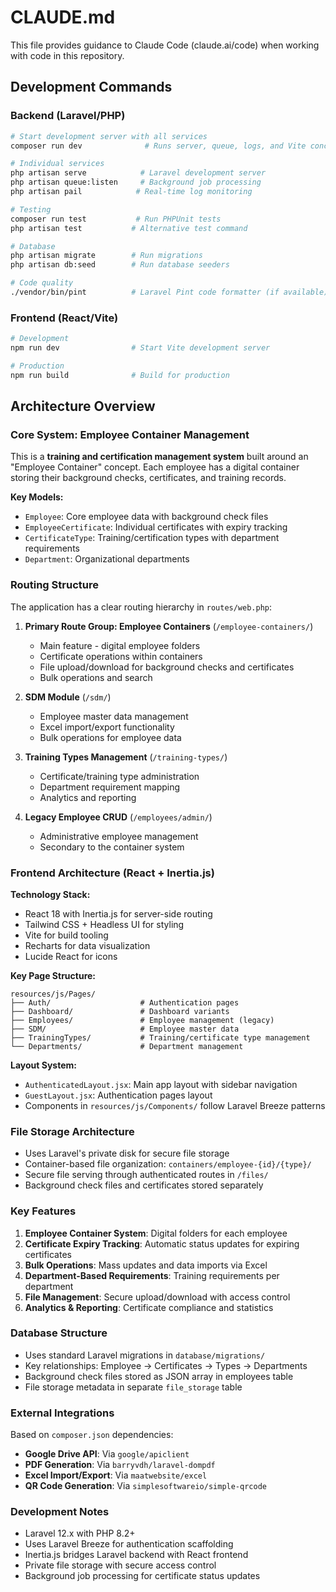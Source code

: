 # CLAUDE.md

This file provides guidance to Claude Code (claude.ai/code) when working with code in this repository.

## Development Commands

### Backend (Laravel/PHP)
```bash
# Start development server with all services
composer run dev              # Runs server, queue, logs, and Vite concurrently

# Individual services
php artisan serve            # Laravel development server
php artisan queue:listen     # Background job processing
php artisan pail            # Real-time log monitoring

# Testing
composer run test           # Run PHPUnit tests
php artisan test           # Alternative test command

# Database
php artisan migrate        # Run migrations
php artisan db:seed        # Run database seeders

# Code quality
./vendor/bin/pint          # Laravel Pint code formatter (if available)
```

### Frontend (React/Vite)
```bash
# Development
npm run dev                # Start Vite development server

# Production
npm run build              # Build for production
```

## Architecture Overview

### Core System: Employee Container Management
This is a **training and certification management system** built around an "Employee Container" concept. Each employee has a digital container storing their background checks, certificates, and training records.

**Key Models:**
- `Employee`: Core employee data with background check files
- `EmployeeCertificate`: Individual certificates with expiry tracking
- `CertificateType`: Training/certification types with department requirements
- `Department`: Organizational departments

### Routing Structure
The application has a clear routing hierarchy in `routes/web.php`:

1. **Primary Route Group: Employee Containers** (`/employee-containers/`)
   - Main feature - digital employee folders
   - Certificate operations within containers
   - File upload/download for background checks and certificates
   - Bulk operations and search

2. **SDM Module** (`/sdm/`)
   - Employee master data management
   - Excel import/export functionality
   - Bulk operations for employee data

3. **Training Types Management** (`/training-types/`)
   - Certificate/training type administration
   - Department requirement mapping
   - Analytics and reporting

4. **Legacy Employee CRUD** (`/employees/admin/`)
   - Administrative employee management
   - Secondary to the container system

### Frontend Architecture (React + Inertia.js)

**Technology Stack:**
- React 18 with Inertia.js for server-side routing
- Tailwind CSS + Headless UI for styling
- Vite for build tooling
- Recharts for data visualization
- Lucide React for icons

**Key Page Structure:**
```
resources/js/Pages/
├── Auth/                    # Authentication pages
├── Dashboard/               # Dashboard variants
├── Employees/               # Employee management (legacy)
├── SDM/                     # Employee master data
├── TrainingTypes/           # Training/certificate type management
└── Departments/             # Department management
```

**Layout System:**
- `AuthenticatedLayout.jsx`: Main app layout with sidebar navigation
- `GuestLayout.jsx`: Authentication pages layout
- Components in `resources/js/Components/` follow Laravel Breeze patterns

### File Storage Architecture
- Uses Laravel's private disk for secure file storage
- Container-based file organization: `containers/employee-{id}/{type}/`
- Secure file serving through authenticated routes in `/files/`
- Background check files and certificates stored separately

### Key Features
1. **Employee Container System**: Digital folders for each employee
2. **Certificate Expiry Tracking**: Automatic status updates for expiring certificates
3. **Bulk Operations**: Mass updates and data imports via Excel
4. **Department-Based Requirements**: Training requirements per department
5. **File Management**: Secure upload/download with access control
6. **Analytics & Reporting**: Certificate compliance and statistics

### Database Structure
- Uses standard Laravel migrations in `database/migrations/`
- Key relationships: Employee → Certificates → Types → Departments
- Background check files stored as JSON array in employees table
- File storage metadata in separate `file_storage` table

### External Integrations
Based on `composer.json` dependencies:
- **Google Drive API**: Via `google/apiclient` 
- **PDF Generation**: Via `barryvdh/laravel-dompdf`
- **Excel Import/Export**: Via `maatwebsite/excel`
- **QR Code Generation**: Via `simplesoftwareio/simple-qrcode`

### Development Notes
- Laravel 12.x with PHP 8.2+
- Uses Laravel Breeze for authentication scaffolding
- Inertia.js bridges Laravel backend with React frontend
- Private file storage with secure access control
- Background job processing for certificate status updates